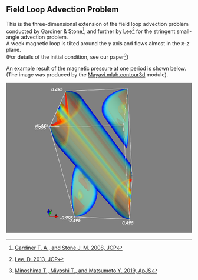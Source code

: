 ## Field Loop Advection Problem

This is the three-dimensional extension of the field loop advection problem conducted by Gardiner & Stone[^1], and further by Lee[^2] for the stringent small-angle advection problem.<br>
A week magnetic loop is tilted around the *y* axis and flows almost in the *x-z* plane.<br>
(For details of the initial condition, see our paper[^3])

An example result of the magnetic pressure at one period is shown below.<br>
(The image was produced by the [Mayavi.mlab.contour3d](https://mayavi.readthedocs.io/ja/latest/auto/mlab_helper_functions.html#contour3d) module).

![loop3d](../../imgs/loop/snapshot.png)

[^1]: [Gardiner T. A., and Stone J. M. 2008, JCP](https://www.sciencedirect.com/science/article/pii/S0021999107005669?via%3Dihub) 
[^2]: [Lee, D. 2013, JCP](https://www.sciencedirect.com/science/article/pii/S0021999113001836?via%3Dihub)
[^3]: [Minoshima T., Miyoshi T., and Matsumoto Y. 2019, ApJS](https://iopscience.iop.org/article/10.3847/1538-4365/ab1a36/meta)
